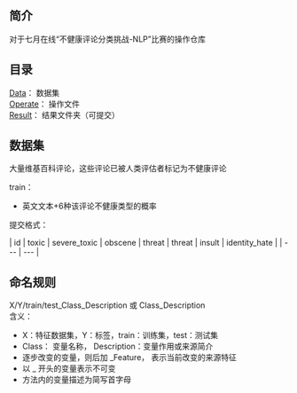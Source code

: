 ## 简介
对于七月在线“不健康评论分类挑战-NLP”比赛的操作仓库  

## 目录
[Data](Data)： 数据集  
[Operate](Operate)： 操作文件  
[Result](Result)： 结果文件夹（可提交）  

## 数据集  
大量维基百科评论，这些评论已被人类评估者标记为不健康评论  

train： 
- 英文文本+6种该评论不健康类型的概率

提交格式：   

| id | toxic | severe_toxic | obscene | threat | threat | insult | identity_hate | 
| --- | --- | 


## 命名规则  
X/Y/train/test_Class_Description 或 Class_Description   
含义：     
- X：特征数据集，Y：标签，train：训练集，test：测试集  
- Class： 变量名称， Description：变量作用或来源简介  
- 逐步改变的变量，则后加 _Feature， 表示当前改变的来源特征  
- 以 _ 开头的变量表示不可变     
- 方法内的变量描述为简写首字母   

